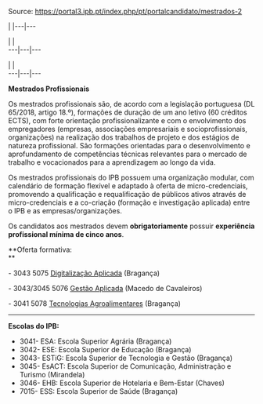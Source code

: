 Source: https://portal3.ipb.pt/index.php/pt/portalcandidato/mestrados-2

| |---|---  
  
| |   
---|---|---  
  
| |   
---|---|---  
  
  

**Mestrados Profissionais**

Os mestrados profissionais são, de acordo com a legislação portuguesa (DL
65/2018, artigo 18.º), formações de duração de um ano letivo (60 créditos
ECTS), com forte orientação profissionalizante e com o envolvimento dos
empregadores (empresas, associações empresariais e socioprofissionais,
organizações) na realização dos trabalhos de projeto e dos estágios de
natureza profissional. São formações orientadas para o desenvolvimento e
aprofundamento de competências técnicas relevantes para o mercado de trabalho
e vocacionados para a aprendizagem ao longo da vida.

  
Os mestrados profissionais do IPB possuem uma organização modular, com
calendário de formação flexível e adaptado à oferta de micro-credenciais,
promovendo a qualificação e requalificação de públicos ativos através de
micro-credenciais e a co-criação (formação e investigação aplicada) entre o
IPB e as empresas/organizações.

  
Os candidatos aos mestrados devem **obrigatoriamente** possuir **experiência
profissional mínima de cinco anos**.

**Oferta formativa:  
**

     

\- 3043 5075 [Digitalização
Aplicada](/index.php/pt/guiaects/cursos/mestrados/curso?cod_escola=3043&cod_curso=5075)
(Bragança)

\- 3043/3045 5076 [Gestão
Aplicada](/index.php/pt/guiaects/cursos/mestrados/curso?cod_escola=3043&cod_curso=5076)
(Macedo de Cavaleiros)

\- 3041 5078 [Tecnologias
Agroalimentares](/index.php/pt/guiaects/cursos/mestrados/curso?cod_escola=3041&cod_curso=5078)
(Bragança)

* * *

**Escolas do IPB:**

  * 3041- ESA: Escola Superior Agrária (Bragança)
  * 3042- ESE: Escola Superior de Educação (Bragança)
  * 3043- ESTiG: Escola Superior de Tecnologia e Gestão (Bragança)
  * 3045- EsACT: Escola Superior de Comunicação, Administração e Turismo (Mirandela)
  * 3046- EHB: Escola Superior de Hotelaria e Bem-Estar (Chaves)
  * 7015- ESS: Escola Superior de Saúde (Bragança)

  
  
  
